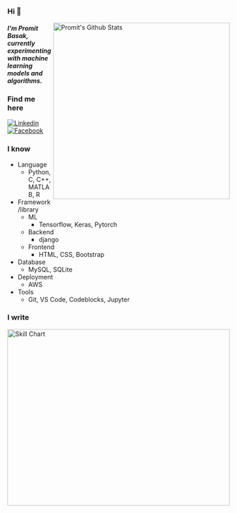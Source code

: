 ### Hi 👋

[<img align="right" width="400" src="https://github-readme-stats.vercel.app/api?username=promitbasak&&show_icons=true&theme=tokyonight&count_private=true" alt="Promit's Github Stats"/>](https://github.com/promitbasak)

<!--
**promitbasak/promitbasak** is a ✨ _special_ ✨ repository because its `README.md` (this file) appears on your GitHub profile.

Here are some ideas to get you started:

- 🔭 I’m currently working on ...
- 🌱 I’m currently learning ...
- 👯 I’m looking to collaborate on ...
- 🤔 I’m looking for help with ...
- 💬 Ask me about ...
- 📫 How to reach me: ...
- 😄 Pronouns: ...
- ⚡ Fun fact: ...
-->

##### I'm **Promit Basak**, currently experimenting with machine learning models and algorithms.


### Find me here
[![Linkedin](https://img.shields.io/badge/Linkedin-blue)](https://www.linkedin.com/in/promitbasak)
[![Facebook](https://img.shields.io/badge/Facebook-brightgreen)](https://www.facebook.com/promitbasakjoy)

### I know

- Language
  - Python, C, C++, MATLAB, R
- Framework/library
  - ML
    - Tensorflow, Keras, Pytorch
  - Backend
    - django
  - Frontend
    - HTML, CSS, Bootstrap
- Database
    - MySQL, SQLite
- Deployment
    - AWS
- Tools
  - Git, VS Code, Codeblocks, Jupyter


### I write

[<img height="400px" width="100%" src="https://cr-skills-chart-widget.azurewebsites.net/api/api?username=promit" alt="Skill Chart"/>](https://github.com/promitbasak)
